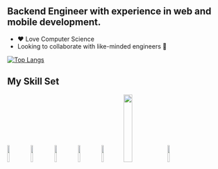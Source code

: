 ## Backend Engineer with experience in web and mobile development.


- :heart: Love Computer Science
- Looking to collaborate with like-minded engineers :thinking:
 
[![Top Langs](https://github-readme-stats.vercel.app/api/top-langs/?username=kahlinhenderson)](https://github.com/kahlinhenderson/github-readme-stats)

## My Skill Set

<img src="https://cdn.jsdelivr.net/gh/devicons/devicon/icons/python/python-original.svg" width="10%" height="10%"> <img src="https://cdn.jsdelivr.net/gh/devicons/devicon/icons/django/django-original.svg" width="10%" height="10%"> <img src="https://cdn.jsdelivr.net/gh/devicons/devicon/icons/bash/bash-original.svg" width="10%" height="10%"> <img src="https://cdn.jsdelivr.net/gh/devicons/devicon/icons/html5/html5-original.svg" width="10%" height="10%"> <img src="https://cdn.jsdelivr.net/gh/devicons/devicon/icons/css3/css3-original.svg" width="10%" height="10%"><img src="https://www.django-rest-framework.org/img/logo.png" width="20%" height="20%"><img src="https://cdn.jsdelivr.net/gh/devicons/devicon/icons/git/git-original-wordmark.svg" width="10%" height="10%">






 


